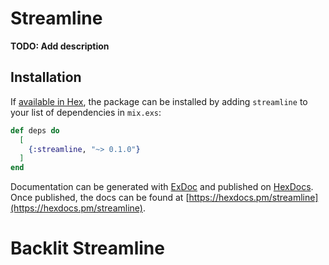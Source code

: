 # Streamline

**TODO: Add description**

## Installation

If [available in Hex](https://hex.pm/docs/publish), the package can be installed
by adding `streamline` to your list of dependencies in `mix.exs`:

```elixir
def deps do
  [
    {:streamline, "~> 0.1.0"}
  ]
end
```

Documentation can be generated with [ExDoc](https://github.com/elixir-lang/ex_doc)
and published on [HexDocs](https://hexdocs.pm). Once published, the docs can
be found at [https://hexdocs.pm/streamline](https://hexdocs.pm/streamline).

# Backlit Streamline
